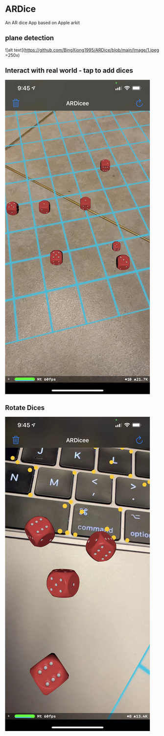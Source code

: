 # ARDice
An AR dice App based on Apple arkit

## plane detection
![alt text](https://github.com/BingXiong1995/ARDice/blob/main/Image/1.jpeg =250x)

## Interact with real world - tap to add dices
![alt text](https://github.com/BingXiong1995/ARDice/blob/main/Image/2.jpeg)

## Rotate Dices
![alt text](https://github.com/BingXiong1995/ARDice/blob/main/Image/3.jpeg)
